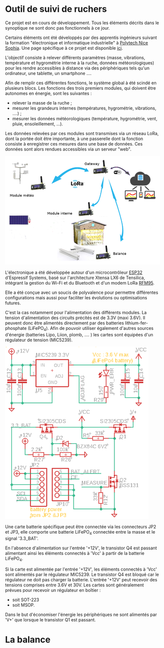 # Outil de suivi de ruchers
Ce projet est en cours de développement. Tous les éléments décrits dans le synoptique ne sont donc pas fonctionnels à ce jour.

Certains éléments ont été développés par des apprentis ingénieurs suivant la formation "électronique et informatique industrielle" à 
[Polytech Nice Sophia](http://unice.fr/polytechnice/fr). Une page spécifique à ce projet est disponible [ici](http://rucher.polytech.unice.fr/).  

L'objectif consiste à relever différents paramètres (masse, vibrations, température et hygrométrie interne à la ruche, données météorologiques) pour les rendre accessibles à distance via des périphériques tels qu'un ordinateur, une tablette, un smartphone ....  
 
Afin de remplir ces différentes fonctions, le système global à été scindé en plusieurs blocs. Les fonctions des trois premiers modules, qui doivent être autonomes en énergie, sont les suivantes :

* relever la masse de la ruche ;
* mesurer les grandeurs internes (températures, hygrométrie, vibrations, ....) ;
* mesurer les données météorologiques (température, hygrométrie, vent, pluie, ensoleillement, ...).

Les données relevées par ces modules sont transmises via un réseau LoRa, dont la portée doit être importante, à une passerelle dont la fonction consiste à enregistrer ces mesures dans une base de données. Ces données sont alors rendues accessibles via un serveur "web". 

![synoptique](/Images/croquis_rucher.png)

L'électronique a été développée autour d'un microcontrôleur [ESP32](http://esp32.net/) d'Espressif Systems, basé sur l'architecture Xtensa LX6 de Tensilica, intégrant la gestion du Wi-Fi et du Bluetooth et d'un modem LoRa [RFM95](https://www.hoperf.com/modules/lora/RFM95.html).

Elle a été conçue avec un soucis de polyvalence pour permettre différentes configurations mais aussi pour faciliter les évolutions ou optimisations futures.

C'est la cas notamment pour l'alimentation des différents modules. La tension d'alimentation des circuits précités est de 3.3V (maxi 3.6V). Il peuvent donc être alimentés directement par des batteries lithium-fer-phosphate (LiFePO<sub>4</sub>). Afin de pouvoir utiliser également d'autres sources d'énergie (batteries Lipo, Liion, plomb, .... ) les cartes sont équipées d'un régulateur de tension (MIC5239).

![alimentation](/Images/alim.png)

Une carte batterie spécifique peut être connectée via les connecteurs JP2 et JP3, elle comporte une batterie LiFePO<sub>4</sub> connectée entre la masse et le signal '3.3_BAT'.

En l'absence d'alimentation sur l'entrée '+12V', le transistor Q4 est passant alimentant ainsi les éléments connectés à 'Vcc' à partir de la batterie LiFePO<sub>4</sub>. 

Si la carte est alimentée par l'entrée '+12V', les éléments connectés à 'Vcc' sont alimentés par le régulateur MIC5239. Le transistor Q4 est bloqué car le régulateur ne doit pas charger la batterie. L'entrée '+12V' peut recevoir des tensions comprises entre 3.6V et 30V. Les cartes sont généralement prévues pour recevoir un régulateur en boîtier :

* soit SOT-223 
* soit MSOP.

Dans le but d'économiser l'énergie les périphériques ne sont alimentés par 'V+' que lorsque le transistor Q1 est passant.


# La balance
